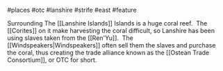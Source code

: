 #places #otc #lanshire  #strife #east #feature  

Surrounding The [[Lanshire Islands]] Islands is a huge coral reef.  The [[Corites]] on it make harvesting the coral difficult, so Lanshire has been using slaves taken from the [[Ren'Yu]].  The [[Windspeakers|Windspeakers]] often sell them the slaves and purchase the coral, thus creating the trade alliance known as the [[Ostean Trade Consortium]], or OTC for short.